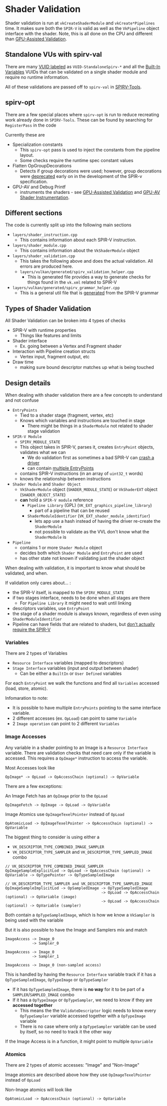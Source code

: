 # Shader Validation

Shader validation is run at `vkCreateShaderModule` and `vkCreate*Pipelines` time. It makes sure both the `SPIR-V` is valid
as well as the `VkPipeline` object interface with the shader. Note, this is all done on the CPU and different than
[GPU-Assisted Validation](gpu_validation.md).

## Standalone VUs with spirv-val

There are many [VUID labeled](https://registry.khronos.org/vulkan/specs/1.3-extensions/html/vkspec.html#spirvenv-module-validation-standalone) as `VUID-StandaloneSpirv-*` and all the
[Built-In Variables](https://registry.khronos.org/vulkan/specs/1.3-extensions/html/vkspec.html#interfaces-builtin-variables)
VUIDs that can be validated on a single shader module and require no runtime information.

All of these validations are passed off to `spirv-val` in [SPIRV-Tools](https://github.com/KhronosGroup/SPIRV-Tools/).

## spirv-opt

There are a few special places where `spirv-opt` is run to reduce recreating work already done in `SPIRV-Tools`.
These can be found by searching for `RegisterPass` in the code

Currently these are

- Specialization constants
  - This `spirv-opt` pass is used to inject the constants from the pipeline layout.
  - Some checks require the runtime spec constant values
- Flatten OpGroupDecorations
  - Detects if group decorations were used; however, group decorations were [deprecated](https://registry.khronos.org/SPIR-V/specs/unified1/SPIRV.html#OpGroupDecorate) early on in the development of the SPIR-v specification.
- GPU-AV and Debug Printf
  - instruments the shaders - see [GPU-Assisted Validation](gpu_validation.md) and [GPU-AV Shader Instrumentation](gpu_av_shader_instrumentation.md).

## Different sections

The code is currently split up into the following main sections

- `layers/shader_instruction.cpp`
    - This contains information about each SPIR-V instruction.
- `layers/shader_module.cpp`
    - This contains information about the `VkShaderModule` object
- `layers/shader_validation.cpp`
    - This takes the following above and does the actual validation. All errors are produced here.
    - `layers/vulkan/generated/spirv_validation_helper.cpp`
        - This is generated file provides a way to generate checks for things found in the `vk.xml` related to SPIR-V
- `layers/vulkan/generated/spirv_grammar_helper.cpp`
    - This is a general util file that is [generated](generated_code.md) from the SPIR-V grammar

## Types of Shader Validation

All Shader Validation can be broken into 4 types of checks

- SPIR-V with runtime properties
  - Things like features and limits
- Shader interface
  - Ex. going between a Vertex and Fragment shader
- Interaction with Pipeline creation structs
  - Vertex input, fragment output, etc
- Draw time
  - making sure bound descriptor matches up what is being touched

## Design details

When dealing with shader validation there are a few concepts to understand and not confuse

- `EntryPoints`
  - Tied to a shader stage (fragment, vertex, etc)
  - Knows which variables and instructions are touched in stage
    - There might be things in a `ShaderModule` not related to shader stage validation
- `SPIR-V Module`
  - `SPIRV_MODULE_STATE`
  - This object takes in SPIR-V, parses it, creates `EntryPoint` objects, validates what we can
    - We do validation first as sometimes a bad SPIR-V can [crash a driver](https://github.com/KhronosGroup/Vulkan-ValidationLayers/issues/2835)
    - can contain [multiple EntryPoints](https://github.com/KhronosGroup/SPIRV-Guide/blob/master/chapters/entry_execution.md#instructions-with-multiple-execution-modes)
  - contains SPIR-V instructions (in an array of `uint32_t` words)
  - knows the relationship between instructions
- `Shader Module` and `Shader Object`
  - `VkShaderModule` object (`SHADER_MODULE_STATE`) or `VkShaderEXT` object (`SHADER_OBJECT_STATE`)
  - **can** hold a `SPIR-V module` reference
    - `Pipeline Library` (GPL) (`VK_EXT_graphics_pipeline_library`)
        - part of a pipeline that can be reused
    - `ShaderModuleIdentifier` (`VK_EXT_shader_module_identifier`)
        - lets app use a hash instead of having the driver re-create the `ShaderModule`
        - not possible to validate as the VVL don't know what the `ShaderModule` is
- `Pipeline`
  - contains 1 or more `Shader Module` object
  - decides both which `Shader Module` and `EntryPoint` are used
  - has other state not known if validating just the shader object

When dealing with validation, it is important to know what should be validated, and when.

If validation only cares about... :

- the SPIR-V itself, is mapped to the `SPIRV_MODULE_STATE`
- if two stages interface, needs to be done when all stages are there
  - For `Pipeline Library` it might need to wait until linking
- descriptors variables, use `EntryPoint`
- the stage of a shader module is always known, regardless of even using `ShaderModuleIdentifier`
- Pipeline can have fields that are related to shaders, but [don't actually require the SPIR-V](https://github.com/KhronosGroup/Vulkan-ValidationLayers/pull/6226)

### Variables

There are 2 types of Variables

- `Resource Interface` variables (mapped to descriptors)
- `Stage Interface` variables (input and output between shader)
  - Can be either a `BuiltIn` or `User Defined` variables

For each `EntryPoint` we walk the functions and find all `Variables` accessed (load, store, atomic).

Infomaration to note:
- It is possible to have multiple `EntryPoints` pointing to the same interface variable.
- 2 different accesses (ex. `OpLoad`) can point to same `Variable`
- 2 `Image operation` can point to 2 different `Variables`

### Image Accesses

Any variable in a shader pointing to an Image is a `Resource Interface` variable.
There are validation checks that need care only if the variable is accessed.
This requires a `OpImage*` instruction to access the variable.

Most Accesses look like

```
OpImage* -> OpLoad -> OpAccessChain (optional) -> OpVariable
```

There are a few exceptions:

An Image Fetch has an `OpImage` prior to the `OpLoad`

```
OpImageFetch -> OpImage -> OpLoad -> OpVariable
```

Image Atomics use `OpImageTexelPointer` instead of `OpLoad`

```
OpAtomicLoad -> OpImageTexelPointer -> OpAccessChain (optional) -> OpVariable
```

The biggest thing to consider is using either a

- `VK_DESCRIPTOR_TYPE_COMBINED_IMAGE_SAMPLER`
- `VK_DESCRIPTOR_TYPE_SAMPLER` and `VK_DESCRIPTOR_TYPE_SAMPLED_IMAGE` combo

```
// VK_DESCRIPTOR_TYPE_COMBINED_IMAGE_SAMPLER
OpImageSampleExplicitLod -> OpLoad -> OpAccessChain (optional) -> OpVariable -> OpTypePointer -> OpTypeSampledImage

// VK_DESCRIPTOR_TYPE_SAMPLER and VK_DESCRIPTOR_TYPE_SAMPLED_IMAGE
OpImageSampleImplicitLod -> OpSampledImage -> OpTypeSampledImage
                                           -> OpLoad -> OpAccessChain (optional) -> OpVariable (image)
                                           -> OpLoad -> OpAccessChain (optional) -> OpVariable (sampler)
```

Both contain a `OpTypeSampledImage`, which is how we know a `VkSampler` is being used with the variable

But it is also possible to have the Image and Samplers mix and match

```
ImageAccess -> Image_0
            -> Sampler_0

ImageAccess -> Image_0
            -> Sampler_1

ImageAccess -> Image_0 (non-sampled access)
```

This is handled by having the `Resource Interface` variable track if it has a `OpTypeSampledImage`, `OpTypeImage` or `OpTypeSampler`

- If it has `OpTypeSampledImage`, there is **no way** for it to be part of a `SAMPLER`/`SAMPLED_IMAGE` combo
- If it has a `OpTypeImage` or `OpTypeSampler`, we need to know if they are **accessed together**
    - This means the the `ValidateDescriptor` logic needs to know every `OpTypeSampler` variable accessed together with a `OpTypeImage` variable
    - There is no case where only a `OpTypeSampler` variable can be used by itself, so no need to track it the other way

If the Image Access is in a function, it might point to multiple `OpVariable`

### Atomics

There are 2 types of atomic accesses: "Image" and "Non-Image"

Image atomics are described above how they use `OpImageTexelPointer` instead of `OpLoad`

Non-Image atomics will look like

```
OpAtomicLoad -> OpAccessChain (optional) -> OpVariable
```